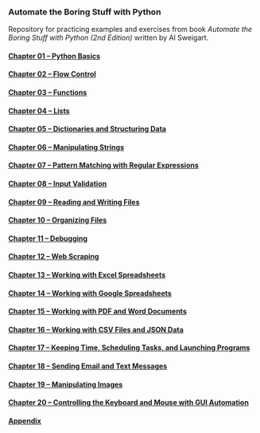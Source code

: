 ### Automate the Boring Stuff with Python

Repository for practicing examples and exercises 
from book _Automate the Boring Stuff with Python (2nd Edition)_ 
written by Al Sweigart.

#### [Chapter 01 – Python Basics](chapter01)
#### [Chapter 02 – Flow Control](chapter02)
#### [Chapter 03 – Functions](chapter03)
#### [Chapter 04 – Lists](chapter04)
#### [Chapter 05 – Dictionaries and Structuring Data](chapter05)
#### [Chapter 06 – Manipulating Strings](chapter06)
#### [Chapter 07 – Pattern Matching with Regular Expressions](chapter07)
#### [Chapter 08 – Input Validation](chapter08)
#### [Chapter 09 – Reading and Writing Files](chapter09)
#### [Chapter 10 – Organizing Files](chapter10)
#### [Chapter 11 – Debugging](chapter11)
#### [Chapter 12 – Web Scraping](chapter12)
#### [Chapter 13 – Working with Excel Spreadsheets](chapter13)
#### [Chapter 14 – Working with Google Spreadsheets](chapter14)
#### [Chapter 15 – Working with PDF and Word Documents](chapter15)
#### [Chapter 16 – Working with CSV Files and JSON Data](chapter16)
#### [Chapter 17 – Keeping Time, Scheduling Tasks, and Launching Programs](chapter17)
#### [Chapter 18 – Sending Email and Text Messages](chapter18)
#### [Chapter 19 – Manipulating Images](chapter19)
#### [Chapter 20 – Controlling the Keyboard and Mouse with GUI Automation](chapter20)
#### [Appendix](appendix)
